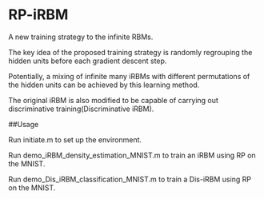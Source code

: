 
# RP-iRBM

A new training strategy to the infinite RBMs.

The key idea of the proposed training strategy is randomly regrouping the hidden units before each gradient descent step. 

Potentially, a mixing of infinite many iRBMs with different permutations of the hidden units can be achieved by this learning method. 

The original iRBM is also modified to be capable of carrying out discriminative training(Discriminative iRBM).


##Usage

Run initiate.m to set up the environment.

Run demo_iRBM_density_estimation_MNIST.m to train an iRBM using RP on the MNIST.

Run demo_Dis_iRBM_classification_MNIST.m to train a Dis-iRBM using RP on the MNIST.
